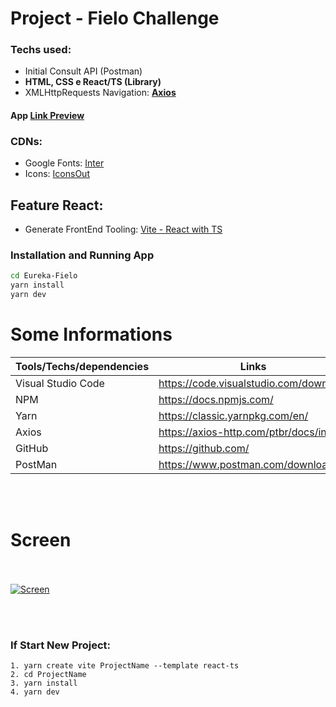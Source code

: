 # Project - Fielo Challenge
### Techs used:  
- Initial Consult API (Postman)
- **HTML, CSS e React/TS (Library)**
- XMLHttpRequests Navigation: [**Axios**](https://axios-http.com/ptbr/docs/intro)


#### App [Link Preview](https://www.g3web.com.br/fielo/)


### CDNs:
- Google Fonts: [Inter](https://fonts.googleapis.com/css2?family=Inter:wght@100;200;300;400;500;700&display=swap)
- Icons: [IconsOut](https://iconscout.com/unicons/explore/line)



## Feature React:
 - Generate FrontEnd Tooling: [Vite - React with TS](https://vitejs.dev)
 
### Installation and Running App

```sh
cd Eureka-Fielo
yarn install
yarn dev
```

# Some Informations

| Tools/Techs/dependencies | Links |
| ------ | ------ |
| Visual Studio Code | https://code.visualstudio.com/download
| NPM | https://docs.npmjs.com/
| Yarn | https://classic.yarnpkg.com/en/
| Axios | https://axios-http.com/ptbr/docs/intro
| GitHub | https://github.com/ |
| PostMan | https://www.postman.com/downloads/ |

<br /><br />

# Screen <br /><br />
[![Screen](https://g3web.com.br/fielo/screen.png)](https://g3web.com.br/fielo/screen.png)


<br /><br />

### If Start New Project:

```
1. yarn create vite ProjectName --template react-ts
2. cd ProjectName
3. yarn install
4. yarn dev
```
